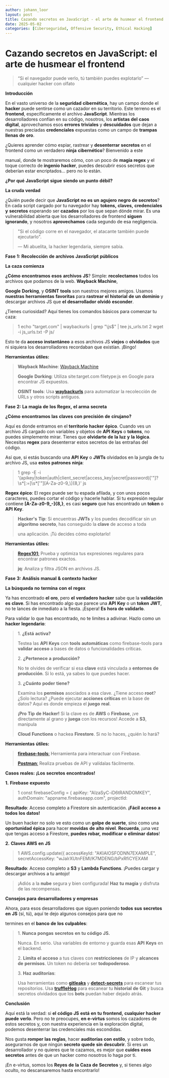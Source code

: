 ```yaml
---
author: johann_loor
layout: post
title: Cazando secretos en JavaScript - el arte de husmear el frontend
date: 2025-05-02
categories: [Ciberseguridad, Offensive Security, Ethical Hacking]
---
```


# Cazando secretos en JavaScript: el arte de husmear el frontend
> “Si el navegador puede verlo, tú también puedes explotarlo” —
> cualquier hacker con olfato

**Introducción**

En el vasto universo de la **seguridad** **cibernética**, hay un campo
donde el **hacker** puede sentirse como un cazador en su territorio.
Este terreno es el **frontend**, específicamente el archivo
**JavaScript**. Mientras los desarrolladores confían en su código,
nosotros, los **artistas** **del** **caos** **digital**, aprovechamos
esos **errores** **triviales** y **descuidados** que dejan a nuestras
preciadas **credenciales** expuestas como un campo de **trampas**
**llenas** **de** **oro**.

¿Quieres aprender cómo espiar, rastrear y **desenterrar** **secretos**
en el frontend como un verdadero **ninja** **cibernético**? Bienvenido a
este

manual, donde te mostraremos cómo, con un poco de **magia** **regex** y
el toque correcto de **ingenio** **hacker**, puedes descubrir esos
secretos que deberían estar encriptados… pero no lo están.

**¿Por** **qué** **JavaScript** **sigue** **siendo** **un** **punto**
**débil?**

**La** **cruda** **verdad**

¿Quién puede decir que **JavaScript** **no** **es** **un** **agujero**
**negro** **de** **secretos**? En cada script cargado por tu navegador
hay **tokens,** **claves,** **credenciales** **y** **secretos**
esperando ser **cazados** por los que sepan dónde mirar. Es una
vulnerabilidad abierta que los desarrolladores de frontend **siguen**
**ignorando**, y nosotros **aprovechamos** cada segundo de esa
negligencia.

> "Si el código corre en el navegador, el atacante también puede
> ejecutarlo".
>
> — Mi abuelita, la hacker legendaria, siempre sabia.

**Fase** **1:** **Recolección** **de** **archivos** **JavaScript**
**públicos**

**La** **caza** **comienza**

**¿Cómo** **encontramos** **esos** **archivos** **JS**? Simple:
**recolectamos** todos los archivos que podamos de la web. **Wayback**
**Machine**,

**Google** **Dorking**, y **OSINT** **tools** son nuestros mejores
amigos. Usamos **nuestras** **herramientas** **favoritas** para
**rastrear** **el** **historial** **de** **un** **dominio** y descargar
archivos JS que **el** **desarrollador** **olvidó** **esconder**.

¿Tienes curiosidad? Aquí tienes los comandos básicos para comenzar tu
caza:

> 1 echo "target.com" \| waybackurls \| grep "\\js\$" \| tee js_urls.txt
> 2 wget -i js_urls.txt -P js/

Esto te da **acceso** **instantáneo** a esos archivos JS **viejos** o
**olvidados** que ni siquiera los desarrolladores recordaban que
existían. ¡Bingo!

**Herramientas** **útiles:**

> **Wayback** **Machine**: [Wayback Machine](https://archive.org/web/)
>
> **Google** **Dorking**: Utiliza site:target.com filetype:js en Google
> para encontrar JS expuestos.
>
> **OSINT** **tools**: Usa
> [**waybackurls**](https://github.com/tomnomnom/waybackurls) para
> automatizar la recolección de URLs y otros scripts antiguos.

**Fase** **2:** **La** **magia** **de** **los** **Regex,** **el**
**arma** **secreta**

**¿Cómo** **encontramos** **las** **claves** **con** **precisión**
**de** **cirujano?**

Aquí es donde entramos en el **territorio** **hacker** **épico**. Cuando
ves un archivo JS cargado con variables y objetos de **API** **Keys** o
**tokens**, no puedes simplemente mirar. Tienes que **olvidarte** **de**
**la** **luz** **y** **la** **lógica**. Necesitas **regex** para
desenterrar estos secretos de las entrañas del código.

Así que, si estás buscando una **API** **Key** o **JWTs** olvidados en
la jungla de tu archivo JS, usa **estos** **patrones** **ninja**:

> 1 grep -E -i
> '(apikey\|token\|auth\|client_secret\|access_key\|secret\|password)\['"\]?\s\*\[:=\]\s\*\['"\]\[A-Za-z0-9\_\\\]{8,}'
> js

**Regex** **épico**: El regex puede ser tu espada afilada, y con unos
pocos caracteres, puedes cortar el código y hacerle hablar. Si tu
expresión regular contiene **\[A-Za-z0-9\_-\]{8,}**, es casi **seguro**
que has encontrado un **token** o **API** **Key**.

> **Hacker's** **Tip**: Si encuentras **JWTs** y los puedes decodificar
> sin un **algoritmo** **secreto**, has conseguido la **clave** de
> acceso a toda
>
> una aplicación. ¡Tú decides cómo explotarlo!

**Herramientas** **útiles:**

> [**Regex101**:](https://regex101.com/) Prueba y optimiza tus
> expresiones regulares para encontrar patrones exactos.
>
> **jq**: Analiza y filtra JSON en archivos JS.

**Fase** **3:** **Análisis** **manual** **&** **contexto** **hacker**

**La** **búsqueda** **no** **termina** **con** **el** **regex**

Ya has encontrado **el** **oro**, pero **el** **verdadero** **hacker**
sabe que la **validación** **es** **clave**. Si has encontrado algo que
parece una **API** **Key** o un **token** **JWT**, no te lances de
inmediato a la fiesta. ¡Espera! **Es** **hora** **de** **validarlo**.

Para validar lo que has encontrado, no te limites a adivinar. Hazlo como
un **hacker** **legendario**:

> 1\. **¿Está** **activa?**
>
> Testea las **API** **Keys** con **tools** **automáticas** como
> firebase-tools para **validar** **acceso** a bases de datos o
> funcionalidades críticas.
>
> 2\. **¿Pertenece** **a** **producción?**
>
> No te olvides de verificar si esa **clave** está vinculada a
> **entornos** **de** **producción**. Si lo está, ya sabes lo que puedes
> hacer.
>
> 3\. **¿Cuánto** **poder** **tiene?**
>
> Examina los **permisos** asociados a esa clave. ¿Tiene acceso
> **root**? ¿Solo lectura? ¿Puede ejecutar **acciones** **críticas** en
> la base de datos? Aquí es donde empieza el **juego** **real**.
>
> **¡Pro** **Tip** **de** **Hacker!** Si la clave es de **AWS** o
> **Firebase**, ¡ve directamente al grano y **juega** con los recursos!
> Accede a **S3**, manipula
>
> **Cloud** **Functions** o hackea **Firestore**. Si no lo haces, ¿quién
> lo hará?

**Herramientas** **útiles:**

> [**firebase-tools**:](https://www.npmjs.com/package/firebase-tools)
> Herramienta para interactuar con Firebase.
>
> [**Postman**:](https://www.postman.com/) Realiza pruebas de API y
> valídalas fácilmente.

**Casos** **reales:** **¡Los** **secretos** **encontrados!**

**1.** **Firebase** **expuesto**

> 1 const firebaseConfig = { apiKey: "AIzaSyC-iD6tRANDOMKEY",
> authDomain: "appname.firebaseapp.com", projectId:

**Resultado**: Acceso completo a Firestore sin autenticación. **¡Fácil**
**acceso** **a** **todos** **los** **datos!**

Un buen hacker no solo ve esto como un **golpe** **de** **suerte**, sino
como una **oportunidad** **épica** para hacer **movidas** **de**
**alto** **nivel**. **Recuerda**, ¡una vez que tengas acceso a
Firestore, **puedes** **robar,** **modificar** **o** **eliminar**
**datos**!

**2.** **Claves** **AWS** **en** **JS**

> 1 AWS.config.update({ accessKeyId: "AKIAIOSFODNN7EXAMPLE",
> secretAccessKey: "wJalrXUtnFEMI/K7MDENG/bPxRfiCYEXAM

**Resultado**: Acceso completo a **S3** y **Lambda** **Functions**.
¡Puedes cargar y descargar archivos a tu antojo!

> ¡Adiós a la **nube** segura y bien configurada! **Haz** **tu**
> **magia** y disfruta de las recompensas.

**Consejos** **para** **desarrolladores** **y** **empresas**

Ahora, para esos desarrolladores que siguen poniendo **todos** **sus**
**secretos** **en** **JS** (sí, tú), aquí te dejo algunos consejos para
que no

termines en el **banco** **de** **los** **culpables**:

> 1\. **Nunca** **pongas** **secretos** **en** **tu** **código** **JS.**
>
> Nunca. En serio. Usa variables de entorno y guarda esas **API**
> **Keys** en el backend.
>
> 2\. **Limita** **el** **acceso** a tus claves con **restricciones** de
> IP y **alcances** **de** **permisos**. Un token no debería ser
> **todopoderoso**.
>
> 3\. **Haz** **auditorías**:
>
> Usa herramientas como
> [**gitleaks**](https://github.com/zricethezav/gitleaks) y
> [**detect-secrets**](https://github.com/Yelp/detect-secrets) para
> escanear tus repositorios. Usa
> [**truffleHog**](https://github.com/dxa4481/truffleHog) para escanear
> tu **historial** **de** **Git** y busca secretos olvidados que los
> **bots** puedan haber dejado atrás.

**Conclusión**

Aquí está la verdad: si **el** **código** **JS** **está** **en** **tu**
**frontend,** **cualquier** **hacker** **puede** **verlo**. Pero no te
preocupes, **en** **e-virtus** somos los cazadores de estos secretos y,
con nuestra experiencia en la exploración digital, podemos desenterrar
las credenciales más escondidas.

Nos gusta **romper** **las** **reglas**, hacer **auditorías** **con**
**estilo**, y sobre todo, asegurarnos de que ningún **secreto**
**quede** **sin** **descubrir**. Si eres un desarrollador y no quieres
que te cazamos, es mejor que **cuides** **esos** **secretos** antes de
que un hacker como nosotros lo haga por ti.

¡En e-virtus, somos los **Reyes** **de** **la** **Caza** **de**
**Secretos** y, si tienes algo oculto, no descansaremos hasta
encontrarlo!